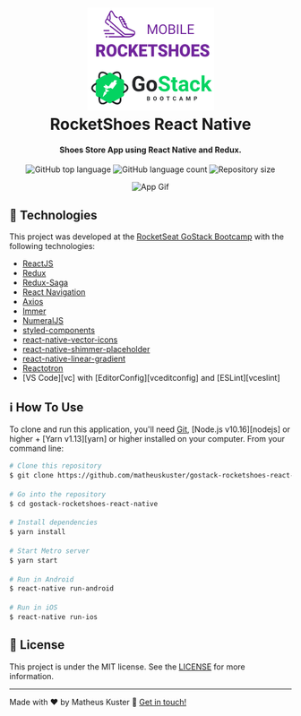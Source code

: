 <h1 align="center">
    <img alt="GoStack" src="./.github/Rocketshoes_Mobile.png" width="auto"  />
    <br />
    RocketShoes React Native
</h1>

<h4 align="center">
  Shoes Store App using React Native and Redux.
</h4>

<p align="center">
  <img alt="GitHub top language" src="https://img.shields.io/github/languages/top/matheuskuster/gostack-rocketshoes-react-native.svg">

  <img alt="GitHub language count" src="https://img.shields.io/github/languages/count/matheuskuster/gostack-rocketshoes-react-native.svg">

  <img alt="Repository size" src="https://img.shields.io/github/repo-size/matheuskuster/gostack-rocketshoes-react-native.svg">

  <br/>

</p>

<p align="center">
<img src="./.github/demo.gif" alt="App Gif" height="500">
</p>

## :rocket: Technologies

This project was developed at the [RocketSeat GoStack Bootcamp](https://rocketseat.com.br/bootcamp) with the following technologies:

- [ReactJS](https://reactjs.org/)
- [Redux](https://redux.js.org/)
- [Redux-Saga](https://redux-saga.js.org/)
- [React Navigation](https://reactnavigation.org/)
- [Axios](https://github.com/axios/axios)
- [Immer](https://github.com/immerjs/immer)
- [NumeralJS](http://numeraljs.com/)
- [styled-components](https://www.styled-components.com/)
- [react-native-vector-icons](https://github.com/oblador/react-native-vector-icons)
- [react-native-shimmer-placeholder](https://github.com/tomzaku/react-native-shimmer-placeholder)
- [react-native-linear-gradient](https://github.com/react-native-community/react-native-linear-gradient)
- [Reactotron](https://infinite.red/reactotron)
- [VS Code][vc] with [EditorConfig][vceditconfig] and [ESLint][vceslint]

## :information_source: How To Use

To clone and run this application, you'll need [Git](https://git-scm.com), [Node.js v10.16][nodejs] or higher + [Yarn v1.13][yarn] or higher installed on your computer. From your command line:

```bash
# Clone this repository
$ git clone https://github.com/matheuskuster/gostack-rocketshoes-react-native

# Go into the repository
$ cd gostack-rocketshoes-react-native

# Install dependencies
$ yarn install

# Start Metro server
$ yarn start

# Run in Android
$ react-native run-android

# Run in iOS
$ react-native run-ios
```

## :memo: License

This project is under the MIT license. See the [LICENSE](https://github.com/matheuskuster/gostack-rocketshoes-react/blob/master/LICENSE) for more information.

---

Made with ♥ by Matheus Kuster :wave: [Get in touch!](https://www.linkedin.com/in/matheus-kuster/)
